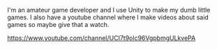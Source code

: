 I'm an amateur game developer and I use Unity to make my dumb little games.
I also have a youtube channel where I make videos about said games so maybe give that a watch.

https://www.youtube.com/channel/UCI7t9olc96VgpbmgULkvePA
